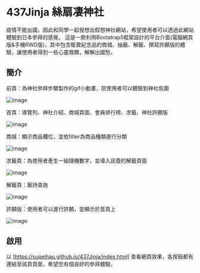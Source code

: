 # 437Jinja 絲扇凄神社 

疫情不能出國，因此和同學一起發想出假想神社網站，希望使用者可以透過此網站體驗到日本參拜的感覺。
這是一款利用Bootatrap5框架設計的平台介面(電腦網頁版&手機RWD版)，其中包含販賣紀念品的商城、抽籤、解籤、撰寫許願版的體驗，讓使用者得到一些心靈救贖，解解出國愁。

## 簡介

前頁：為神社參拜步驟製作的gif小動畫，院使用者可以體驗到神社氛圍

![image](https://user-images.githubusercontent.com/98528149/203080699-12afcdb3-8b88-4b11-8d63-01319118390c.png)

首頁：導覽列、神社介紹、商城頁面、會員排行榜、求籤、神社許願版

![image](https://user-images.githubusercontent.com/98528149/203080520-3f848eed-7afb-4d9e-9b0b-2025360f1af6.png)

商城：顯示商品欄位，並依filter為商品種類進行分類

![image](https://user-images.githubusercontent.com/98528149/203080918-839ad40c-1f35-40c9-9e4a-4083097fbc55.png)

求籤頁：為使用者產生一組隨機數字，並導入該簽的解籤頁面

![image](https://user-images.githubusercontent.com/98528149/203081066-2ee81190-5e77-4596-9b2a-62948599482a.png)

解籤頁：籤詩查詢

![image](https://user-images.githubusercontent.com/98528149/203081821-8dc5d1cb-8798-435d-a6c6-5d5e37fb1a11.png)

許願版：使用者可以進行許願，並顯示於首頁上

![image](https://user-images.githubusercontent.com/98528149/203081174-64e43a4a-6f4b-4296-93fa-9998a2a6012a.png)


## 啟用

以 [https://supeihau.github.io/437Jinja/index.html] 查看網頁效果，各按鈕都有連結至該頁頁面，希望您有個良好的參拜體驗。


